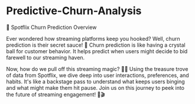# Predictive-Churn-Analysis

🚀 Spotflix Churn Prediction Overview

Ever wondered how streaming platforms keep you hooked? Well, churn prediction is their secret sauce! 🍿 Churn prediction is like having a crystal ball for customer behavior. It helps predict when users might decide to bid farewell to our streaming haven.

Now, how do we pull off this streaming magic? 🎩✨ Using the treasure trove of data from Spotflix, we dive deep into user interactions, preferences, and habits. It's like a backstage pass to understand what keeps users binging and what might make them hit pause. Join us on this journey to peek into the future of streaming engagement! 🚀🎬

